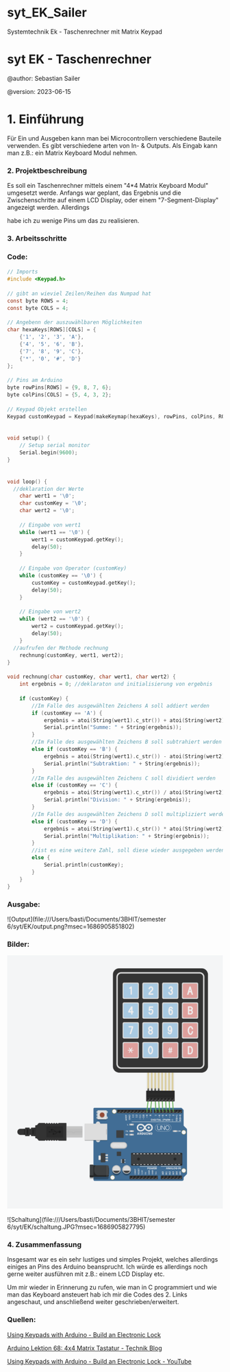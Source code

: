 # syt_EK_Sailer

Systemtechnik Ek - Taschenrechner mit Matrix Keypad

# syt EK - Taschenrechner

@author: Sebastian Sailer

@version: 2023-06-15

# 1. Einführung

Für Ein und Ausgeben kann man bei Microcontrollern verschiedene Bauteile verwenden. Es gibt verschiedene arten von In- & Outputs. Als Eingab kann man z.B.: ein Matrix Keyboard Modul nehmen.

### 2. Projektbeschreibung

Es soll ein Taschenrechner mittels einem "4*4 Matrix Keyboard Modul" umgesetzt werde. Anfangs war geplant, das Ergebnis und die Zwischenschritte auf einem LCD Display, oder einem "7-Segment-Display" angezeigt werden. Allerdings

habe ich zu wenige Pins um das zu realisieren.

### 3. Arbeitsschritte

### Code:

```c
// Imports
#include <Keypad.h>

// gibt an wieviel Zeilen/Reihen das Numpad hat
const byte ROWS = 4;
const byte COLS = 4;

// Angebenn der auszuwählbaren Möglichkeiten 
char hexaKeys[ROWS][COLS] = {
    {'1', '2', '3', 'A'},
    {'4', '5', '6', 'B'},
    {'7', '8', '9', 'C'},
    {'*', '0', '#', 'D'}
};

// Pins am Arduino
byte rowPins[ROWS] = {9, 8, 7, 6};
byte colPins[COLS] = {5, 4, 3, 2};

// Keypad Objekt erstellen
Keypad customKeypad = Keypad(makeKeymap(hexaKeys), rowPins, colPins, ROWS, COLS);


void setup() {
    // Setup serial monitor
    Serial.begin(9600);
}


void loop() {
  //deklaration der Werte
    char wert1 = '\0';
    char customKey = '\0';
    char wert2 = '\0';

    // Eingabe von wert1
    while (wert1 == '\0') {
        wert1 = customKeypad.getKey();
        delay(50);
    }

    // Eingabe von Operator (customKey)
    while (customKey == '\0') {
        customKey = customKeypad.getKey();
        delay(50);
    }

    // Eingabe von wert2
    while (wert2 == '\0') {
        wert2 = customKeypad.getKey();
        delay(50);
    }
  //aufrufen der Methode rechnung
    rechnung(customKey, wert1, wert2);
}

void rechnung(char customKey, char wert1, char wert2) {
    int ergebnis = 0; //deklaraton und initialisierung von ergebnis

    if (customKey) {
        //Im Falle des ausgewählten Zeichens A soll addiert werden
        if (customKey == 'A') {
            ergebnis = atoi(String(wert1).c_str()) + atoi(String(wert2).c_str());
            Serial.println("Summe: " + String(ergebnis));
        }
        //Im Falle des ausgewählten Zeichens B soll subtrahiert werden
        else if (customKey == 'B') {
            ergebnis = atoi(String(wert1).c_str()) - atoi(String(wert2).c_str());
            Serial.println("Subtraktion: " + String(ergebnis));
        }
        //Im Falle des ausgewählten Zeichens C soll dividiert werden
        else if (customKey == 'C') {
            ergebnis = atoi(String(wert1).c_str()) / atoi(String(wert2).c_str());
            Serial.println("Division: " + String(ergebnis));
        }
        //Im Falle des ausgewählten Zeichens D soll multipliziert werden
        else if (customKey == 'D') {
            ergebnis = atoi(String(wert1).c_str()) * atoi(String(wert2).c_str());
            Serial.println("Multiplikation: " + String(ergebnis));
        }
        //ist es eine weitere Zahl, soll diese wieder ausgegeben werden
        else {
            Serial.println(customKey);
        }
    }
}
```

### Ausgabe:

![Output](file:///Users/basti/Documents/3BHIT/semester 6/syt/EK/output.png?msec=1686905851802)

### Bilder:

![Schaltplan](./schaltplan.png)

![Schaltung](file:///Users/basti/Documents/3BHIT/semester 6/syt/EK/schaltung.JPG?msec=1686905827795)

###

### 4. Zusammenfassung

Insgesamt war es ein sehr lustiges und simples Projekt, welches allerdings einiges an Pins des Arduino beansprucht. Ich würde es allerdings noch gerne weiter ausführen mit z.B.: einem LCD Display etc.

Um mir wieder in Erinnerung zu rufen, wie man in C programmiert und wie man das Keyboard ansteuert hab ich mir die Codes des 2. Links angeschaut, und anschließend weiter geschrieben/erweitert.

### Quellen:

[Using Keypads with Arduino &#x2d; Build an Electronic Lock](https://dronebotworkshop.com/keypads-arduino/)

[Arduino Lektion 68: 4x4 Matrix Tastatur - Technik Blog](https://draeger-it.blog/arduino-lektion-68-4x4-matrix-tastatur/)

[Using Keypads with Arduino - Build an Electronic Lock - YouTube](https://www.youtube.com/watch?v=vl1-R6NsejM&t=448s&ab_channel=DroneBotWorkshop)
